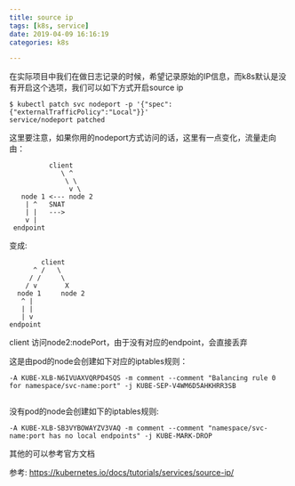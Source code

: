 ```yaml
---
title: source ip
tags: [k8s, service]
date: 2019-04-09 16:16:19
categories: k8s

---
```


在实际项目中我们在做日志记录的时候，希望记录原始的IP信息，而k8s默认是没有开启这个选项，我们可以如下方式开启source ip

```
$ kubectl patch svc nodeport -p '{"spec":{"externalTrafficPolicy":"Local"}}'
service/nodeport patched
```
这里要注意，如果你用的nodeport方式访问的话，这里有一点变化，流量走向由：
```
          client
             \ ^
              \ \
               v \
   node 1 <--- node 2
    | ^   SNAT
    | |   --->
    v |
 endpoint
 ```
 变成:
 ```
         client
       ^ /   \
      / /     \
     / v       X
   node 1     node 2
    ^ |
    | |
    | v
 endpoint
```
client 访问node2:nodePort，由于没有对应的endpoint，会直接丢弃

这是由pod的node会创建如下对应的iptables规则：
```
-A KUBE-XLB-N6IVUAXVQRPD4SQS -m comment --comment "Balancing rule 0 for namespace/svc-name:port" -j KUBE-SEP-V4WM6D5AHKHRR3SB


```
没有pod的node会创建如下的iptables规则:

```
-A KUBE-XLB-SB3VYBOWAYZV3VAQ -m comment --comment "namespace/svc-name:port has no local endpoints" -j KUBE-MARK-DROP

```

其他的可以参考官方文档

参考: https://kubernetes.io/docs/tutorials/services/source-ip/